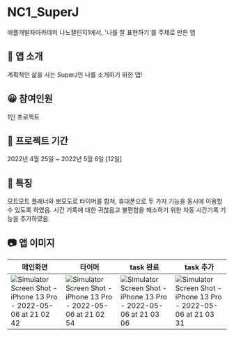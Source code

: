 # NC1_SuperJ
애플개발자아카데미 나노챌린지1에서, '나를 잘 표현하기'를 주제로 만든 앱
 
## 📄 앱 소개
계획적인 삶을 사는 SuperJ인 나를 소개하기 위한 앱!

## 😀 참여인원
1인 프로젝트

## 📆 프로젝트 기간
2022년 4월 25일 ~ 2022년 5월 6일 [12일]

## 🧚 특징
모트모트 플래너와 뽀모도로 타이머를 합쳐, 휴대폰으로 두 가지 기능을 동시에 이용할 수 있도록 하였음.
시간 기록에 대한 귀찮음고 불편함을 해소하기 위한 자동 시간기록 기능을 추가하였음.

## 📷 앱 이미지
|메인화면|타이머|task 완료|task 추가|
|----|---|---|---|
|![Simulator Screen Shot - iPhone 13 Pro - 2022-05-06 at 21 02 42](https://user-images.githubusercontent.com/39216546/167544463-9b4a738b-94e7-47c2-85b5-9e5d45490b18.png)|![Simulator Screen Shot - iPhone 13 Pro - 2022-05-06 at 21 02 54](https://user-images.githubusercontent.com/39216546/167544473-fc3baeef-795d-499c-98c8-a86e41222a89.png)|![Simulator Screen Shot - iPhone 13 Pro - 2022-05-06 at 21 03 06](https://user-images.githubusercontent.com/39216546/167544477-84b77405-5181-48d8-8366-4a47a4c4bf5d.png)|![Simulator Screen Shot - iPhone 13 Pro - 2022-05-06 at 21 03 31](https://user-images.githubusercontent.com/39216546/167544481-dd51e4a9-0c01-4104-a234-ef44f609eb80.png)|






